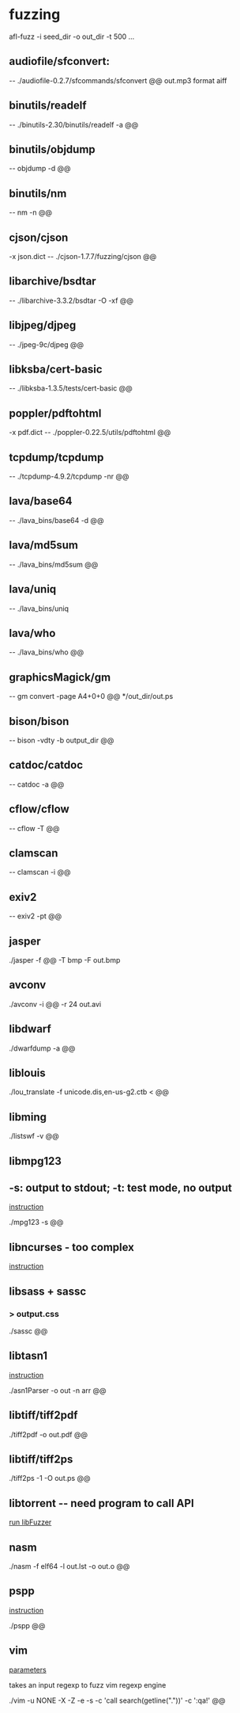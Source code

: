 # fuzzing
afl-fuzz -i seed_dir -o out_dir -t 500 ... 

## audiofile/sfconvert: 
-- ./audiofile-0.2.7/sfcommands/sfconvert @@ out.mp3 format aiff

## binutils/readelf
-- ./binutils-2.30/binutils/readelf -a @@

## binutils/objdump
-- objdump -d @@

## binutils/nm
-- nm -n @@

## cjson/cjson
-x json.dict  -- ./cjson-1.7.7/fuzzing/cjson @@

## libarchive/bsdtar
-- ./libarchive-3.3.2/bsdtar -O -xf @@

## libjpeg/djpeg
-- ./jpeg-9c/djpeg @@

## libksba/cert-basic
-- ./libksba-1.3.5/tests/cert-basic @@

## poppler/pdftohtml
-x pdf.dict -- ./poppler-0.22.5/utils/pdftohtml @@

## tcpdump/tcpdump
-- ./tcpdump-4.9.2/tcpdump -nr @@

## lava/base64
-- ./lava_bins/base64 -d @@

## lava/md5sum
-- ./lava_bins/md5sum @@

## lava/uniq
-- ./lava_bins/uniq

## lava/who
-- ./lava_bins/who @@

## graphicsMagick/gm
-- gm convert -page A4+0+0 @@  */out_dir/out.ps

## bison/bison
-- bison -vdty -b output_dir @@

## catdoc/catdoc
-- catdoc -a @@

## cflow/cflow
-- cflow -T @@

## clamscan
-- clamscan -i @@

## exiv2
-- exiv2 -pt @@

## jasper
./jasper -f @@ -T bmp -F out.bmp

## avconv
./avconv -i @@ -r 24 out.avi

## libdwarf
./dwarfdump -a @@

## liblouis
./lou_translate -f unicode.dis,en-us-g2.ctb < @@

## libming
./listswf -v @@

## libmpg123
## -s: output to stdout; -t: test mode, no output
[instruction](http://manpages.ubuntu.com/manpages/bionic/zh_TW/man1/mpg123.1.html)

./mpg123 -s @@

## libncurses - too complex
[instruction](https://www.gnu.org/software/ncurses/)

## libsass + sassc
### > output.css
./sassc @@ 

## libtasn1
[instruction](https://gnutls.gitlab.io/libtasn1/libtasn1.html#Utilities)

./asn1Parser -o out -n arr @@

## libtiff/tiff2pdf
./tiff2pdf -o out.pdf @@

## libtiff/tiff2ps
./tiff2ps -1 -O out.ps @@

## libtorrent -- need program to call API
[run libFuzzer](https://www.libtorrent.org/fuzzing.html)

## nasm
./nasm -f elf64 -l out.lst -o out.o @@

## pspp
[instruction](https://manpages.ubuntu.com/manpages/disco/man1/pspp.1.html)

./pspp @@

## vim
[parameters](https://linux.die.net/man/1/rvim)

takes an input regexp to fuzz vim regexp engine

./vim -u NONE -X -Z -e -s -c 'call search(getline("."))' -c ':qa!' @@









